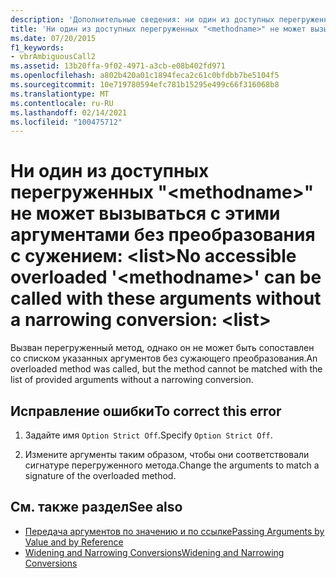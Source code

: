 ```yaml
---
description: 'Дополнительные сведения: ни один из доступных перегруженных " <methodname> " не может вызываться с этими аргументами без сужения преобразования: <list>'
title: 'Ни один из доступных перегруженных "<methodname>" не может вызываться с этими аргументами без преобразования с сужением:  <list>'
ms.date: 07/20/2015
f1_keywords:
- vbrAmbiguousCall2
ms.assetid: 13b20ffa-9f02-4971-a3cb-e08b402fd971
ms.openlocfilehash: a802b420a01c1894feca2c61c0bfdbb7be5104f5
ms.sourcegitcommit: 10e719780594efc781b15295e499c66f316068b8
ms.translationtype: MT
ms.contentlocale: ru-RU
ms.lasthandoff: 02/14/2021
ms.locfileid: "100475712"
---
```

# <a name="no-accessible-overloaded-methodname-can-be-called-with-these-arguments-without-a-narrowing-conversion-list"></a><span data-ttu-id="c6a35-103">Ни один из доступных перегруженных "\<methodname>" не может вызываться с этими аргументами без преобразования с сужением: \<list></span><span class="sxs-lookup"><span data-stu-id="c6a35-103">No accessible overloaded '\<methodname>' can be called with these arguments without a narrowing conversion: \<list></span></span>

<span data-ttu-id="c6a35-104">Вызван перегруженный метод, однако он не может быть сопоставлен со списком указанных аргументов без сужающего преобразования.</span><span class="sxs-lookup"><span data-stu-id="c6a35-104">An overloaded method was called, but the method cannot be matched with the list of provided arguments without a narrowing conversion.</span></span>  
  
## <a name="to-correct-this-error"></a><span data-ttu-id="c6a35-105">Исправление ошибки</span><span class="sxs-lookup"><span data-stu-id="c6a35-105">To correct this error</span></span>  
  
1. <span data-ttu-id="c6a35-106">Задайте имя `Option Strict Off`.</span><span class="sxs-lookup"><span data-stu-id="c6a35-106">Specify `Option Strict Off`.</span></span>
  
2. <span data-ttu-id="c6a35-107">Измените аргументы таким образом, чтобы они соответствовали сигнатуре перегруженного метода.</span><span class="sxs-lookup"><span data-stu-id="c6a35-107">Change the arguments to match a signature of the overloaded method.</span></span>  
  
## <a name="see-also"></a><span data-ttu-id="c6a35-108">См. также раздел</span><span class="sxs-lookup"><span data-stu-id="c6a35-108">See also</span></span>

- [<span data-ttu-id="c6a35-109">Передача аргументов по значению и по ссылке</span><span class="sxs-lookup"><span data-stu-id="c6a35-109">Passing Arguments by Value and by Reference</span></span>](../programming-guide/language-features/procedures/passing-arguments-by-value-and-by-reference.md)
- [<span data-ttu-id="c6a35-110">Widening and Narrowing Conversions</span><span class="sxs-lookup"><span data-stu-id="c6a35-110">Widening and Narrowing Conversions</span></span>](../programming-guide/language-features/data-types/widening-and-narrowing-conversions.md)
